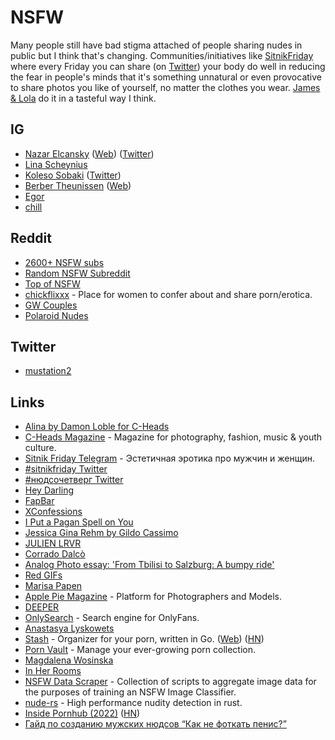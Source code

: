 # NSFW

Many people still have bad stigma attached of people sharing nudes in public but I think that's changing. Communities/initiatives like [SitnikFriday](https://t.me/sitnikfriday) where every Friday you can share (on [Twitter](https://twitter.com/search?q=sitnikfriday)) your body do well in reducing the fear in people's minds that it's something unnatural or even provocative to share photos you like of yourself, no matter the clothes you wear. [James & Lola](https://twitter.com/JamesWithLola) do it in a tasteful way I think.

## IG

- [Nazar Elcansky](https://www.instagram.com/elcansky/) ([Web](https://app.milanote.com/1NjHr51QeXd488/elcansky?p=TQ4F6y5rXqo)) ([Twitter](https://twitter.com/elcansky))
- [Lina Scheynius](https://www.instagram.com/linascheynius/)
- [Koleso Sobaki](https://www.instagram.com/koleso_sobaki/) ([Twitter](https://twitter.com/KolesoSobaki))
- [Berber Theunissen](https://www.instagram.com/theunissenberber/) ([Web](https://www.berbertheunissen.nl/))
- [Egor](https://www.instagram.com/egor_sh/)
- [chill](https://www.instagram.com/thisissuperchill/)

## Reddit

- [2600+ NSFW subs](https://www.reddit.com/r/copypasta/comments/ffedbn/an_automatically_categorized_list_of_2600_nsfw/)
- [Random NSFW Subreddit](https://www.reddit.com/r/randnsfw/)
- [Top of NSFW](https://www.reddit.com/user/topnsfwmulti/m/topnsfw/)
- [chickflixxx](https://www.reddit.com/r/chickflixxx/) - Place for women to confer about and share porn/erotica.
- [GW Couples](https://www.reddit.com/r/GWCouples/)
- [Polaroid Nudes](https://www.reddit.com/r/PolaroidNudes/)

## Twitter

- [mustation2](https://twitter.com/mustation2)

## Links

- [Alina by Damon Loble for C-Heads](https://www.c-heads.com/2015/02/10/alina-by-damon-loble-for-c-heads/)
- [C-Heads Magazine](https://www.c-heads.com/) - Magazine for photography, fashion, music & youth culture.
- [Sitnik Friday Telegram](https://t.me/sitnikfriday) - Эстетичная эротика про мужчин и женщин.
- [#sitnikfriday Twitter](https://twitter.com/hashtag/sitnikfriday)
- [#нюдсочетверг Twitter](https://twitter.com/hashtag/%D0%BD%D1%8E%D0%B4%D1%81%D0%BE%D1%87%D0%B5%D1%82%D0%B2%D0%B5%D1%80%D0%B3)
- [Hey Darling](https://www.heydarling.co/)
- [FapBar](https://fap.bar/)
- [XConfessions](https://xconfessions.com/)
- [I Put a Pagan Spell on You](https://xconfessions.com/film/i-put-a-pagan-spell-on-you)
- [Jessica Gina Rehm by Gildo Cassimo](https://www.applepiemag.com/jessica-gina-rehm-by-gildo-cassimo/)
- [JULIEN LRVR](https://jlrvr.be/)
- [Corrado Dalcò](https://www.flickr.com/photos/the_house/page1)
- [Analog Photo essay: 'From Tbilisi to Salzburg: A bumpy ride'](https://www.sceniusgallery.com/journal/from/tbilisi/to/salzburg)
- [Red GIFs](https://redgifs.com)
- [Marisa Papen](https://www.marisapapen.com/naked-atlas)
- [Apple Pie Magazine](https://www.applepiemag.com/) - Platform for Photographers and Models.
- [DEEPER](https://www.deeper.com/)
- [OnlySearch](https://onlysearch.co/) - Search engine for OnlyFans.
- [Anastasya Lyskowets](http://lyskowets-photo.ru/)
- [Stash](https://github.com/stashapp/stash) - Organizer for your porn, written in Go. ([Web](https://stashapp.cc/)) ([HN](https://news.ycombinator.com/item?id=25910530))
- [Porn Vault](https://github.com/porn-vault/porn-vault) - Manage your ever-growing porn collection.
- [Magdalena Wosinska](https://www.magdalenawosinska.com/)
- [In Her Rooms](https://www.meryornotphotography.com/in-her-rooms)
- [NSFW Data Scraper](https://github.com/alex000kim/nsfw_data_scraper) - Collection of scripts to aggregate image data for the purposes of training an NSFW Image Classifier.
- [nude-rs](https://github.com/kpcyrd/nude-rs) - High performance nudity detection in rust.
- [Inside Pornhub (2022)](https://www.theverge.com/c/22925906/pornhub-mindgeek-content-moderation) ([HN](https://news.ycombinator.com/item?id=30441276))
- [Гайд по созданию мужских нюдсов “Как не фоткать пенис?”](https://telegra.ph/Gajd-po-sozdaniyu-muzhskih-nyudsov-Kak-ne-fotkat-penis-04-25)
